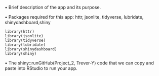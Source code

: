 • Brief description of the app and its purpose.

• Packages required for this app:
httr, jsonlite, tidyverse, lubridate, shinydashboard,shiny

```
library(httr)
library(jsonlite)
library(tidyverse)
library(lubridate)
library(shinydashboard)
library(shiny)
```
• The shiny::runGitHub(Project_2, Trever-Y) code that we can copy and paste into RStudio to run your app.
